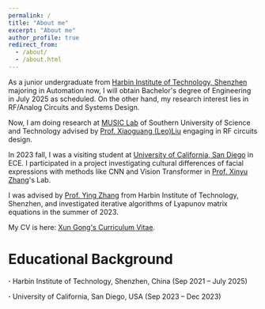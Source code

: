```yaml
---
permalink: /
title: "About me"
excerpt: "About me"
author_profile: true
redirect_from: 
  - /about/
  - /about.html
---
```


As a junior undergraduate from [Harbin Institute of Technology, Shenzhen](http://en.hitsz.edu.cn/) majoring in Automation now, I will obtain Bachelor's degree of Engineering in July 2025 as scheduled. On the other hand, my research interest lies in RF/Analog Circuits and Systems Design.

Now, I am doing research at [MUSIC Lab](https://music-sustech.github.io/) of Southern University of Science and Technology advised by [Prof. Xiaoguang (Leo)Liu](https://faculty.sustech.edu.cn/?tagid=liuxg&iscss=1&snapid=1&orderby=date&go=1) engaging in RF circuits design.

In 2023 fall, I was a visiting student at [University of California, San Diego](https://ucsd.edu/) in ECE. I participated in a project investigating cultural differences of facial expressions with methods like CNN and Vision Transformer in [Prof. Xinyu Zhang](https://jacobsschool.ucsd.edu/people/profile/xinyu-zhang)'s Lab.

I was advised by [Prof. Ying Zhang](http://faculty.hitsz.edu.cn/zhangying) from Harbin Institute of Technology, Shenzhen, and investigated iterative algorithms of Lyapunov matrix equations in the summer of 2023.

My CV is here: [Xun Gong's Curriculum Vitae](../assets/Curriculum_Vitae.pdf).

Educational Background
======
**·** Harbin Institute of Technology, Shenzhen, China (Sep 2021 – July 2025) 

**·** University of California, San Diego, USA (Sep 2023 – Dec 2023)
